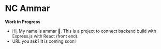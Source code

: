 # NC Ammar
 **********Work in Progress**********
- Hi, My name is ammar 👋. This is a project to connect backend build with Express.js with React (front end).
- URL you ask? It is coming soon!
